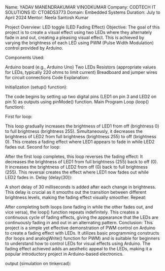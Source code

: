 Name: YADAV MANENDRAKUMAR VINODKUMAR
Company: CODTECH IT SOLUTIONS
ID: CTO8DS3773
Domain: Embedded Systems
Duration: July to April 2024
Mentor: Neela Santosh Kumar


Project Overview: LED toggle (LED Fading Effect)
Objective:
The goal of this project is to create a visual effect using two LEDs where they alternately fade in and out, creating a pleasing visual effect. This is achieved by varying the brightness of each LED using PWM (Pulse Width Modulation) control provided by Arduino.

Components Used:

Arduino board (e.g., Arduino Uno)
Two LEDs
Resistors (appropriate values for LEDs, typically 220 ohms to limit current)
Breadboard and jumper wires for circuit connections
Code Explanation:

Initialization (setup() function):

The code begins by setting up two digital pins (LED1 on pin 3 and LED2 on pin 5) as outputs using pinMode() function.
Main Program Loop (loop() function):

First for loop:

This loop gradually increases the brightness of LED1 from off (brightness 0) to full brightness (brightness 255).
Simultaneously, it decreases the brightness of LED2 from full brightness (brightness 255) to off (brightness 0).
This creates a fading effect where LED1 appears to fade in while LED2 fades out.
Second for loop:

After the first loop completes, this loop reverses the fading effect:
It decreases the brightness of LED1 from full brightness (255) back to off (0).
It increases the brightness of LED2 from off (0) back to full brightness (255).
This reversal creates the effect where LED1 now fades out while LED2 fades in.
Delay (delay(30)):

A short delay of 30 milliseconds is added after each change in brightness. This delay is crucial as it smooths out the transition between different brightness levels, making the fading effect visually smoother.
Repeat:

After completing both loops (one fading in while the other fades out, and vice versa), the loop() function repeats indefinitely.
This creates a continuous cycle of fading effects, giving the appearance that the LEDs are continuously fading in and out in an alternating pattern.
Conclusion:
This project is a simple yet effective demonstration of PWM control on Arduino to create a fading effect with LEDs. It utilizes basic programming constructs (for loops and analogWrite() function for PWM) and is suitable for beginners to understand how to control LEDs for visual effects using Arduino. The fading effect achieved adds an aesthetic appeal to the LEDs, making it a popular introductory project in Arduino-based electronics.

output (simulation on tinkercad):



